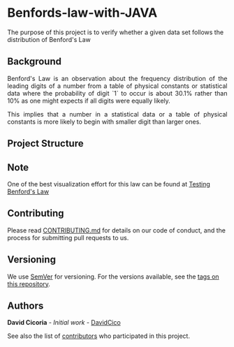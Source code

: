 # Benfords-law-with-JAVA

The purpose of this project is to verify whether a given data set follows the distribution of Benford's Law

## Background
<p align="justify">Benford's Law is an observation about the frequency distribution of the leading digits of a number from a table of physical constants or statistical data where the probability of digit `1` to occur is about 30.1% rather than 10% as one might expects if all digits were equally likely.</p>

<p align="justify">This implies that a number in a statistical data or a table of physical constants is more likely to begin with smaller digit than larger ones. </p>

## Project Structure

## Note
One of the best visualization effort for this law can be found at [Testing Benford's Law](http://testingbenfordslaw.com/)

## Contributing

Please read [CONTRIBUTING.md](https://github.com/DavidCico/Benfords-law-with-JAVA/blob/master/CONTRIBUTING.md) for details on our code of conduct, and the process for submitting pull requests to us.

## Versioning

We use [SemVer](http://semver.org/) for versioning. For the versions available, see the [tags on this repository](https://github.com/your/project/tags).

## Authors

**David Cicoria** - *Initial work* - [DavidCico](https://github.com/DavidCico)

See also the list of [contributors](https://github.com/DavidCico/Benfords-law-with-JAVA/graphs/contributors) who participated in this project.
